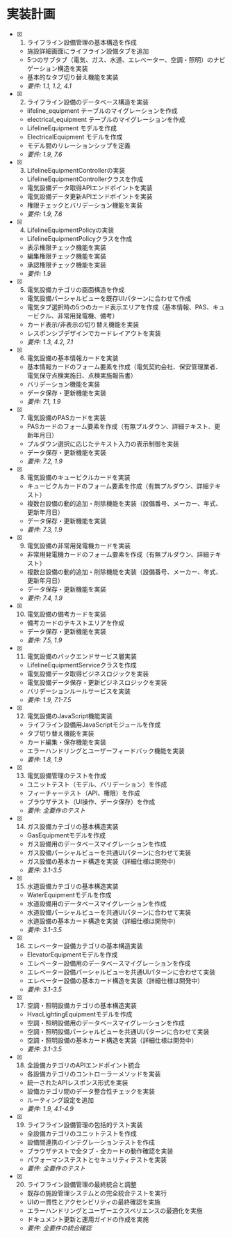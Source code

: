 # 実装計画

- [x] 1. ライフライン設備管理の基本構造を作成
  - 施設詳細画面にライフライン設備タブを追加
  - 5つのサブタブ（電気、ガス、水道、エレベーター、空調・照明）のナビゲーション構造を実装
  - 基本的なタブ切り替え機能を実装
  - _要件: 1.1, 1.2, 4.1_

- [x] 2. ライフライン設備のデータベース構造を実装
  - lifeline_equipment テーブルのマイグレーションを作成
  - electrical_equipment テーブルのマイグレーションを作成
  - LifelineEquipment モデルを作成
  - ElectricalEquipment モデルを作成
  - モデル間のリレーションシップを定義
  - _要件: 1.9, 7.6_

- [x] 3. LifelineEquipmentControllerの実装
  - LifelineEquipmentControllerクラスを作成
  - 電気設備データ取得APIエンドポイントを実装
  - 電気設備データ更新APIエンドポイントを実装
  - 権限チェックとバリデーション機能を実装
  - _要件: 1.9, 7.6_

- [x] 4. LifelineEquipmentPolicyの実装
  - LifelineEquipmentPolicyクラスを作成
  - 表示権限チェック機能を実装
  - 編集権限チェック機能を実装
  - 承認権限チェック機能を実装
  - _要件: 1.9_

- [x] 5. 電気設備カテゴリの画面構造を作成
  - 電気設備パーシャルビューを既存UIパターンに合わせて作成
  - 電気タブ選択時の5つのカード表示エリアを作成（基本情報、PAS、キュービクル、非常用発電機、備考）
  - カード表示/非表示の切り替え機能を実装
  - レスポンシブデザインでカードレイアウトを実装
  - _要件: 1.3, 4.2, 7.1_

- [x] 6. 電気設備の基本情報カードを実装
  - 基本情報カードのフォーム要素を作成（電気契約会社、保安管理業者、電気保守点検実施日、点検実施報告書）
  - バリデーション機能を実装
  - データ保存・更新機能を実装
  - _要件: 7.1, 1.9_

- [x] 7. 電気設備のPASカードを実装
  - PASカードのフォーム要素を作成（有無プルダウン、詳細テキスト、更新年月日）
  - プルダウン選択に応じたテキスト入力の表示制御を実装
  - データ保存・更新機能を実装
  - _要件: 7.2, 1.9_

- [x] 8. 電気設備のキュービクルカードを実装
  - キュービクルカードのフォーム要素を作成（有無プルダウン、詳細テキスト）
  - 複数台設備の動的追加・削除機能を実装（設備番号、メーカー、年式、更新年月日）
  - データ保存・更新機能を実装
  - _要件: 7.3, 1.9_

- [x] 9. 電気設備の非常用発電機カードを実装
  - 非常用発電機カードのフォーム要素を作成（有無プルダウン、詳細テキスト）
  - 複数台設備の動的追加・削除機能を実装（設備番号、メーカー、年式、更新年月日）
  - データ保存・更新機能を実装
  - _要件: 7.4, 1.9_

- [x] 10. 電気設備の備考カードを実装
  - 備考カードのテキストエリアを作成
  - データ保存・更新機能を実装
  - _要件: 7.5, 1.9_

- [x] 11. 電気設備のバックエンドサービス層実装
  - LifelineEquipmentServiceクラスを作成
  - 電気設備データ取得ビジネスロジックを実装
  - 電気設備データ保存・更新ビジネスロジックを実装
  - バリデーションルールサービスを実装
  - _要件: 1.9, 7.1-7.5_

- [x] 12. 電気設備のJavaScript機能実装
  - ライフライン設備用JavaScriptモジュールを作成
  - タブ切り替え機能を実装
  - カード編集・保存機能を実装
  - エラーハンドリングとユーザーフィードバック機能を実装
  - _要件: 1.8, 1.9_

- [x] 13. 電気設備管理のテストを作成
  - ユニットテスト（モデル、バリデーション）を作成
  - フィーチャーテスト（API、権限）を作成
  - ブラウザテスト（UI操作、データ保存）を作成
  - _要件: 全要件のテスト_

- [x] 14. ガス設備カテゴリの基本構造実装
  - GasEquipmentモデルを作成
  - ガス設備用のデータベースマイグレーションを作成
  - ガス設備パーシャルビューを共通UIパターンに合わせて実装
  - ガス設備の基本カード構造を実装（詳細仕様は開発中）
  - _要件: 3.1-3.5_

- [x] 15. 水道設備カテゴリの基本構造実装
  - WaterEquipmentモデルを作成
  - 水道設備用のデータベースマイグレーションを作成
  - 水道設備パーシャルビューを共通UIパターンに合わせて実装
  - 水道設備の基本カード構造を実装（詳細仕様は開発中）
  - _要件: 3.1-3.5_

- [x] 16. エレベーター設備カテゴリの基本構造実装
  - ElevatorEquipmentモデルを作成
  - エレベーター設備用のデータベースマイグレーションを作成
  - エレベーター設備パーシャルビューを共通UIパターンに合わせて実装
  - エレベーター設備の基本カード構造を実装（詳細仕様は開発中）
  - _要件: 3.1-3.5_

- [x] 17. 空調・照明設備カテゴリの基本構造実装
  - HvacLightingEquipmentモデルを作成
  - 空調・照明設備用のデータベースマイグレーションを作成
  - 空調・照明設備パーシャルビューを共通UIパターンに合わせて実装
  - 空調・照明設備の基本カード構造を実装（詳細仕様は開発中）
  - _要件: 3.1-3.5_

- [x] 18. 全設備カテゴリのAPIエンドポイント統合
  - 各設備カテゴリのコントローラーメソッドを実装
  - 統一されたAPIレスポンス形式を実装
  - 設備カテゴリ間のデータ整合性チェックを実装
  - ルーティング設定を追加
  - _要件: 1.9, 4.1-4.9_

- [x] 19. ライフライン設備管理の包括的テスト実装
  - 全設備カテゴリのユニットテストを作成
  - 設備間連携のインテグレーションテストを作成
  - ブラウザテストで全タブ・全カードの動作確認を実装
  - パフォーマンステストとセキュリティテストを実装
  - _要件: 全要件のテスト_

- [x] 20. ライフライン設備管理の最終統合と調整
  - 既存の施設管理システムとの完全統合テストを実行
  - UIの一貫性とアクセシビリティの最終確認を実施
  - エラーハンドリングとユーザーエクスペリエンスの最適化を実施
  - ドキュメント更新と運用ガイドの作成を実施
  - _要件: 全要件の統合確認_